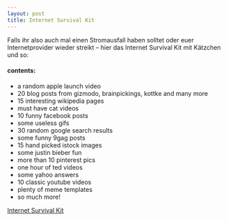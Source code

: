 ```yaml
---
layout: post
title: Internet Survival Kit
---
```


<p>Falls ihr also auch mal einen Stromausfall haben solltet oder euer Internetprovider wieder streikt – hier das Internet Survival Kit mit Kätzchen und so:</p>

<h4>contents:</h4>

<ul>
<li>a random apple launch video  </li>
<li>20 blog posts from gizmodo, brainpickings, kottke and many more  </li>
<li>15 interesting wikipedia pages  </li>
<li>must have cat videos  </li>
<li>10 funny facebook posts  </li>
<li>some useless gifs  </li>
<li>30 random google search results  </li>
<li>some funny 9gag posts  </li>
<li>15 hand picked istock images  </li>
<li>some justin bieber fun  </li>
<li>more than 10 pinterest pics  </li>
<li>one hour of ted videos  </li>
<li>some yahoo answers  </li>
<li>10 classic youtube videos  </li>
<li>plenty of meme templates  </li>
<li>so much more!</li>
</ul>

<p><a href="http://internetsurvivalkit.org">Internet Survival Kit</a></p>
